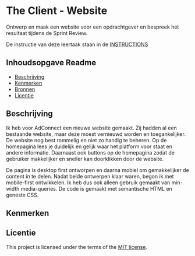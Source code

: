 # The Client - Website

Ontwerp en maak een website voor een opdrachtgever en bespreek het resultaat tijdens de Sprint Review.

De instructie van deze leertaak staan in de [INSTRUCTIONS](https://github.com/fdnd-task/the-client-website/blob/main/docs/INSTRUCTIONS.md)



## Inhoudsopgave Readme

  * [Beschrijving](#beschrijving)
  * [Kenmerken](#kenmerken)
  * [Bronnen](#bronnen)
  * [Licentie](#licentie)

## Beschrijving
<!-- In de Beschrijving staat hoe je project er uit ziet, hoe het werkt en wat je er mee kan. -->
<!-- Voeg een mooie poster visual toe 📸 -->
<!-- Voeg een link toe naar Github Pages 🌐-->
Ik heb voor AdConnect een nieuwe website gemaakt. Zij hadden al een bestaande website, maar deze moest vernieuwd worden en toegankelijker. De website nog best rommelig en niet zo handig te beheren. Op de homepagina lees je duidelijk en gelijk waar het platform voor staat en andere informatie. Daarnaast ook buttons op de homepagina zodat de gebruiker makkelijker en sneller kan doorklikken door de website. 

De pagina is desktop first ontworpen en daarna mobiel om gemakkelijker de content in te delen. Nadat beide ontwerpen klaar waren, begon ik met mobile-first ontwikkelen. Ik heb dus ook alleen gebruik gemaakt van min-width media-queries. De code is gemaakt met semantische HTML en geneste CSS. 

## Kenmerken
<!-- Bij Kenmerken staat welke technieken zijn gebruikt en hoe. Wat is de HTML structuur? Wat zijn de belangrijkste dingen in CSS? Wat is er met Javascript gedaan en hoe? Misschien heb je een framwork of library gebruikt? -->



## Licentie

This project is licensed under the terms of the [MIT license](./LICENSE).
